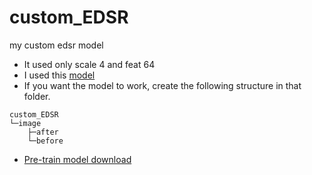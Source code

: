 # custom_EDSR
my custom edsr model
- It used only scale 4 and feat 64
- I used this [model](https://github.com/sanghyun-son/EDSR-PyTorch)
- If you want the model to work, create the following structure in that folder.

```
custom_EDSR   
└─image
    ├─after
    └─before
```
- [Pre-train model download](https://cv.snu.ac.kr/research/EDSR/models/edsr_baseline_x4-6b446fab.pt) 
